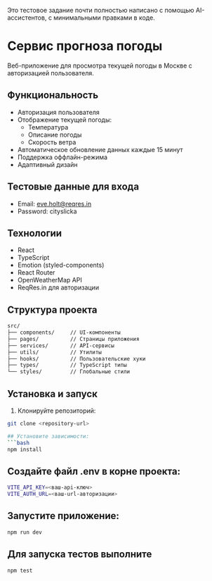 Это тестовое задание почти полностью написано с помощью AI-ассистентов, с минимальными правками в коде.

# Сервис прогноза погоды

Веб-приложение для просмотра текущей погоды в Москве с авторизацией пользователя.

## Функциональность

- Авторизация пользователя
- Отображение текущей погоды:
  - Температура
  - Описание погоды
  - Скорость ветра
- Автоматическое обновление данных каждые 15 минут
- Поддержка оффлайн-режима
- Адаптивный дизайн

## Тестовые данные для входа

- Email: eve.holt@reqres.in
- Password: cityslicka

## Технологии

- React
- TypeScript
- Emotion (styled-components)
- React Router
- OpenWeatherMap API
- ReqRes.in для авторизации

## Структура проекта

```bash
src/
├── components/     // UI-компоненты
├── pages/          // Страницы приложения
├── services/       // API-сервисы
├── utils/          // Утилиты
├── hooks/          // Пользовательские хуки
├── types/          // TypeScript типы
└── styles/         // Глобальные стили
```

## Установка и запуск

1. Клонируйте репозиторий:

````bash
git clone <repository-url>

## Установите зависимости:
```bash
npm install
````

## Создайте файл .env в корне проекта:

```bash
VITE_API_KEY=<ваш-api-ключ>
VITE_AUTH_URL=<ваш-url-авторизации>
```

## Запустите приложение:

```bash
npm run dev
```

## Для запуска тестов выполните

```bash
npm test
```
